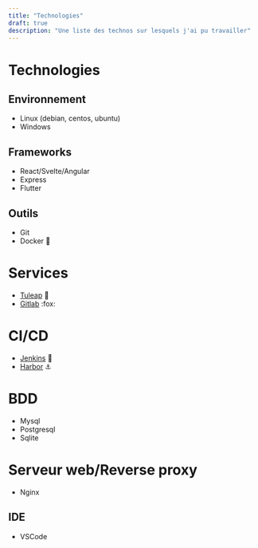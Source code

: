 ```yaml
---
title: "Technologies"
draft: true
description: "Une liste des technos sur lesquels j'ai pu travailler"
---
```



# Technologies

## Environnement

- Linux (debian, centos, ubuntu)
- Windows

## Frameworks

- React/Svelte/Angular
- Express
- Flutter

## Outils

- Git  
- Docker :whale:

# Services

- [Tuleap](https://www.tuleap.org/) :tulip:
- [Gitlab](https://about.gitlab.com) :fox:

# CI/CD

- [Jenkins](https://www.jenkins.io/) :man:
- [Harbor](https://goharbor.io/) :anchor:

# BDD

- Mysql
- Postgresql
- Sqlite

# Serveur web/Reverse proxy

- Nginx

## IDE

- VSCode

